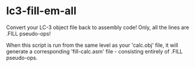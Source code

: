 # lc3-fill-em-all
Convert your LC-3 object file back to assembly code! Only, all the lines are .FILL pseudo-ops!

When this script is run from the same level as your 'calc.obj' file, it will generate a corresponding 'fill-calc.asm' file - consisting entirely of .FILL pseudo-ops.
